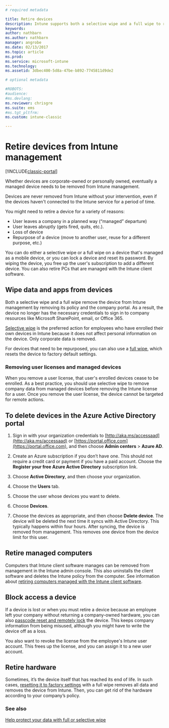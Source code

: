 ```yaml
---
# required metadata

title: Retire devices 
description: Intune supports both a selective wipe and a full wipe to remove the device from Intune management by removing their policy and the company portal.
keywords:
author: nathbarn
ms.author: nathbarn
manager: angrobe
ms.date: 02/13/2017
ms.topic: article
ms.prod:
ms.service: microsoft-intune
ms.technology:
ms.assetid: 3dbec400-5d8a-47be-b892-7745811d9de2

# optional metadata

#ROBOTS:
#audience:
#ms.devlang:
ms.reviewer: chrisgre
ms.suite: ems
#ms.tgt_pltfrm:
ms.custom: intune-classic

---
```


# Retire devices from Intune management

[!INCLUDE[classic-portal](../includes/classic-portal.md)]

Whether devices are corporate-owned or personally owned, eventually a managed device needs to be removed from Intune management.

Devices are never removed from Intune without your intervention, even if the devices haven't connected to the Intune service for a period of time.

You might need to retire a device for a variety of reasons:

-	User leaves a company in a planned way (“managed” departure)
-	User leaves abruptly (gets fired, quits, etc.).
-	Loss of device
-	Repurpose of a device (move to another user, reuse for a different purpose, etc.)

You can do either a selective wipe or a full wipe on a device that's managed as a mobile device, or you can lock a device and reset its password. By wiping the device, you free up the user's subscription to add a different device. You can also retire PCs that are managed with the Intune client software.

## Wipe data and apps from devices
Both a selective wipe and a full wipe remove the device from Intune management by removing its policy and the company portal. As a result, the device no longer has the necessary credentials to sign in to company resources like Microsoft SharePoint, email, or Office 365.

[Selective wipe](use-remote-wipe-to-help-protect-data-using-microsoft-intune.md#selective-wipe) is the preferred action for employees who have enrolled their own devices in Intune because it does not affect personal information on the device. Only corporate data is removed.

For devices that need to be repurposed, you can also use a [full wipe](use-remote-wipe-to-help-protect-data-using-microsoft-intune.md#full-wipe), which resets the device to factory default settings.

### Removing user licenses and managed devices
When you remove a user license, that user's enrolled devices cease to be enrolled. As a best practice, you should use selective wipe to remove company data from managed devices before removing the Intune license for a user. Once you remove the user license, the device cannot be targeted for remote actions.

## To delete devices in the Azure Active Directory portal

1.  Sign in with your organization credentials to [http://aka.ms/accessaad](http://aka.ms/accessaad) or [https://portal.office.com](https://portal.office.com), and then choose **Admin centers** &gt; **Azure AD**.

2.  Create an Azure subscription if you don’t have one. This should not require a credit card or payment if you have a paid account. Choose the **Register your free Azure Active Directory** subscription link.

4.  Choose **Active Directory**, and then choose your organization.

5.  Choose the **Users** tab.

6.  Choose the user whose devices you want to delete.

7.  Choose **Devices**.

8.  Choose the devices as appropriate, and then choose **Delete device**. The device will be deleted the next time it syncs with Active Directory. This typically happens within four hours. After syncing, the device is removed from management. This removes one device from the device limit for this user.

## Retire managed computers
Computers that Intune client software manages can be removed from management in the Intune admin console. This also uninstalls the client software and deletes the Intune policy from the computer. See information about [retiring computers managed with the Intune client software](retire-a-windows-pc-with-microsoft-intune.md).

## Block access a device
If a device is lost or when you must retire a device because an employee left your company without returning a company-owned hardware, you can also [passcode reset and remotely lock](use-remote-lock-and-passcode-reset-in-microsoft-intune.md) the device. This keeps company information from being misused, although you might have to write the device off as a loss.

You also want to revoke the license from the employee's Intune user account. This frees up the license, and you can assign it to a new user account.

## Retire hardware
Sometimes, it’s the device itself that has reached its end of life. In such cases, [resetting it to factory settings](use-remote-wipe-to-help-protect-data-using-microsoft-intune.md) with a full wipe removes all data and removes the device from Intune. Then, you can get rid of the hardware according to your company’s policy.

### See also
[Help protect your data with full or selective wipe](use-remote-wipe-to-help-protect-data-using-microsoft-intune.md)
